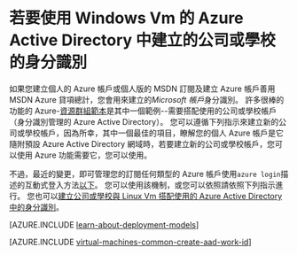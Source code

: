 <properties
   pageTitle="建立工作或學校的身分識別中 AAD |Microsoft Azure"
   description="瞭解如何建立使用與 Windows 虛擬機器的 Azure Active Directory 中的公司或學校的身分識別。"
   services="virtual-machines-windows"
   documentationCenter=""
   authors="squillace"
   manager="timlt"
   editor=""
   tags="azure-service-management,azure-resource-manager"/>

<tags
   ms.service="virtual-machines-windows"
   ms.devlang="na"
   ms.topic="article"
   ms.tgt_pltfrm="vm-windows"
   ms.workload="infrastructure"
   ms.date="08/23/2016"
   ms.author="rasquill"/>

# <a name="creating-a-work-or-school-identity-in-azure-active-directory-to-use-with-windows-vms"></a>若要使用 Windows Vm 的 Azure Active Directory 中建立的公司或學校的身分識別

如果您建立個人的 Azure 帳戶或個人版的 MSDN 訂閱及建立 Azure 帳戶善用 MSDN Azure 貸項總計，您會用來建立的*Microsoft 帳戶*身分識別。 許多很棒的功能的 Azure-[資源群組範本](../azure-resource-manager/resource-group-overview.md)是其中一個範例--需要搭配使用的公司或學校帳戶 （身分識別管理的 Azure Active Directory）。 您可以遵循下列指示來建立新的公司或學校帳戶，因為所幸，其中一個最佳的項目，瞭解您的個人 Azure 帳戶是它隨附預設 Azure Active Directory 網域時，若要建立新的公司或學校帳戶，您可以使用 Azure 功能需要它，您可以使用。

不過，最近的變更，即可管理您的訂閱任何類型的 Azure 帳戶使用`azure login`描述的互動式登入方法[以下](../xplat-cli-connect.md)。 您可以使用該機制，或您可以依照請依照下列指示進行。 您也可以[建立公司或學校與 Linux Vm 搭配使用的 Azure Active Directory 中的身分識別](virtual-machines-linux-create-aad-work-id.md)。

[AZURE.INCLUDE [learn-about-deployment-models](../../includes/learn-about-deployment-models-both-include.md)]

[AZURE.INCLUDE [virtual-machines-common-create-aad-work-id](../../includes/virtual-machines-common-create-aad-work-id.md)]

